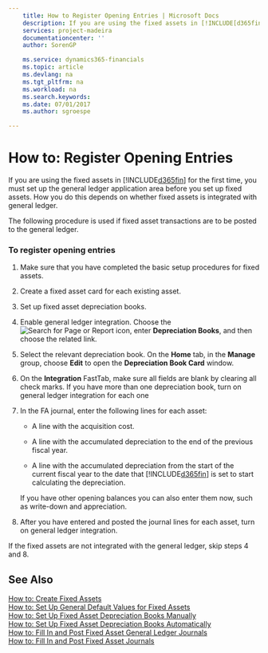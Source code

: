 ```yaml
---
    title: How to Register Opening Entries | Microsoft Docs
    description: If you are using the fixed assets in [!INCLUDE[d365fin](../../includes/d365fin_md.md)] for the first time, you must set up the general ledger application area before you set up fixed assets. How you do this depends on whether fixed assets is integrated with general ledger.
    services: project-madeira
    documentationcenter: ''
    author: SorenGP

    ms.service: dynamics365-financials
    ms.topic: article
    ms.devlang: na
    ms.tgt_pltfrm: na
    ms.workload: na
    ms.search.keywords:
    ms.date: 07/01/2017
    ms.author: sgroespe

---
```

# How to: Register Opening Entries
If you are using the fixed assets in [!INCLUDE[d365fin](../../includes/d365fin_md.md)] for the first time, you must set up the general ledger application area before you set up fixed assets. How you do this depends on whether fixed assets is integrated with general ledger.  
  
 The following procedure is used if fixed asset transactions are to be posted to the general ledger.  
  
### To register opening entries  
  
1.  Make sure that you have completed the basic setup procedures for fixed assets.  
  
2.  Create a fixed asset card for each existing asset.  
  
3.  Set up fixed asset depreciation books.  
  
4.  Enable general ledger integration. Choose the ![Search for Page or Report](media/ui-search/search_small.png "Search for Page or Report icon") icon, enter **Depreciation Books**, and then choose the related link.  
  
5.  Select the relevant depreciation book. On the **Home** tab, in the **Manage** group, choose **Edit** to open the **Depreciation Book Card** window.  
  
6.  On the **Integration** FastTab, make sure all fields are blank by clearing all check marks. If you have more than one depreciation book, turn on general ledger integration for each one  
  
7.  In the FA journal, enter the following lines for each asset:  
  
    -   A line with the acquisition cost.  
  
    -   A line with the accumulated depreciation to the end of the previous fiscal year.  
  
    -   A line with the accumulated depreciation from the start of the current fiscal year to the date that [!INCLUDE[d365fin](../../includes/d365fin_md.md)] is set to start calculating the depreciation.  
  
     If you have other opening balances you can also enter them now, such as write-down and appreciation.  
  
8.  After you have entered and posted the journal lines for each asset, turn on general ledger integration.  
  
 If the fixed assets are not integrated with the general ledger, skip steps 4 and 8.  
  
## See Also  
 [How to: Create Fixed Assets](../how-to-create-fixed-assets.md)   
 [How to: Set Up General Default Values for Fixed Assets](../how-to-set-up-general-default-values-for-fixed-assets.md)   
 [How to: Set Up Fixed Asset Depreciation Books Manually](../how-to-set-up-fixed-asset-depreciation-books-manually.md)   
 [How to: Set Up Fixed Asset Depreciation Books Automatically](../how-to-set-up-fixed-asset-depreciation-books-automatically.md)   
 [How to: Fill In and Post Fixed Asset General Ledger Journals](../how-to-fill-in-and-post-fixed-asset-general-ledger-journals.md)   
 [How to: Fill In and Post Fixed Asset Journals](../how-to-fill-in-and-post-fixed-asset-journals.md)